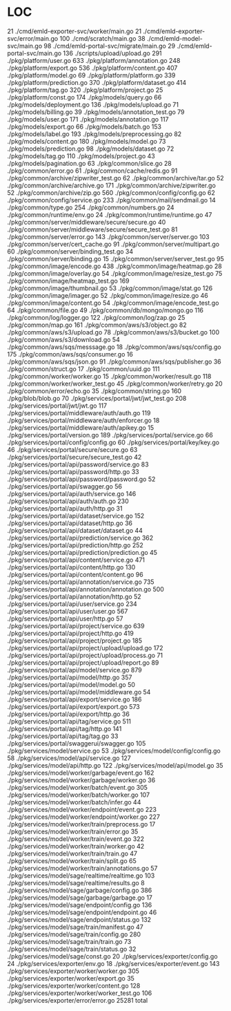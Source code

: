 # LOC

21 ./cmd/emld-exporter-svc/worker/main.go
21 ./cmd/emld-exporter-svc/error/main.go
100 ./cmd/scratch/main.go
38 ./cmd/emld-model-svc/main.go
98 ./cmd/emld-portal-svc/migrate/main.go
29 ./cmd/emld-portal-svc/main.go
136 ./scripts/upload/upload.go
291 ./pkg/platform/user.go
633 ./pkg/platform/annotation.go
248 ./pkg/platform/export.go
536 ./pkg/platform/content.go
407 ./pkg/platform/model.go
69 ./pkg/platform/platform.go
339 ./pkg/platform/prediction.go
370 ./pkg/platform/dataset.go
414 ./pkg/platform/tag.go
320 ./pkg/platform/project.go
25 ./pkg/platform/const.go
174 ./pkg/models/query.go
66 ./pkg/models/deployment.go
136 ./pkg/models/upload.go
71 ./pkg/models/billing.go
39 ./pkg/models/annotation_test.go
79 ./pkg/models/user.go
171 ./pkg/models/annotation.go
117 ./pkg/models/export.go
66 ./pkg/models/batch.go
153 ./pkg/models/label.go
193 ./pkg/models/preprocessing.go
82 ./pkg/models/content.go
180 ./pkg/models/model.go
73 ./pkg/models/prediction.go
98 ./pkg/models/dataset.go
72 ./pkg/models/tag.go
110 ./pkg/models/project.go
43 ./pkg/models/pagination.go
63 ./pkg/common/slice.go
28 ./pkg/common/error.go
61 ./pkg/common/cache/redis.go
91 ./pkg/common/archive/zipwriter_test.go
62 ./pkg/common/archive/tar.go
52 ./pkg/common/archive/archive.go
171 ./pkg/common/archive/zipwriter.go
52 ./pkg/common/archive/zip.go
560 ./pkg/common/config/config.go
62 ./pkg/common/config/service.go
233 ./pkg/common/mail/sendmail.go
14 ./pkg/common/type.go
254 ./pkg/common/numbers.go
24 ./pkg/common/runtime/env.go
24 ./pkg/common/runtime/runtime.go
47 ./pkg/common/server/middleware/secure/secure.go
40 ./pkg/common/server/middleware/secure/secure_test.go
81 ./pkg/common/server/error.go
143 ./pkg/common/server/server.go
103 ./pkg/common/server/cert_cache.go
91 ./pkg/common/server/multipart.go
60 ./pkg/common/server/binding_test.go
34 ./pkg/common/server/binding.go
15 ./pkg/common/server/server_test.go
95 ./pkg/common/image/encode.go
438 ./pkg/common/image/heatmap.go
28 ./pkg/common/image/overlay.go
54 ./pkg/common/image/resize_test.go
75 ./pkg/common/image/heatmap_test.go
169 ./pkg/common/image/thumbnail.go
53 ./pkg/common/image/stat.go
126 ./pkg/common/image/imager.go
52 ./pkg/common/image/resize.go
46 ./pkg/common/image/content.go
54 ./pkg/common/image/encode_test.go
64 ./pkg/common/file.go
49 ./pkg/common/db/mongo/mongo.go
116 ./pkg/common/log/logger.go
122 ./pkg/common/log/zap.go
25 ./pkg/common/map.go
161 ./pkg/common/aws/s3/object.go
82 ./pkg/common/aws/s3/upload.go
78 ./pkg/common/aws/s3/bucket.go
100 ./pkg/common/aws/s3/download.go
54 ./pkg/common/aws/sqs/messsage.go
18 ./pkg/common/aws/sqs/config.go
175 ./pkg/common/aws/sqs/consumer.go
16 ./pkg/common/aws/sqs/json.go
91 ./pkg/common/aws/sqs/publisher.go
36 ./pkg/common/struct.go
17 ./pkg/common/uuid.go
111 ./pkg/common/worker/worker.go
15 ./pkg/common/worker/result.go
118 ./pkg/common/worker/worker_test.go
45 ./pkg/common/worker/retry.go
20 ./pkg/common/error/echo.go
35 ./pkg/common/string.go
160 ./pkg/blob/blob.go
70 ./pkg/services/portal/jwt/jwt_test.go
208 ./pkg/services/portal/jwt/jwt.go
117 ./pkg/services/portal/middleware/auth/auth.go
119 ./pkg/services/portal/middleware/auth/enforcer.go
18 ./pkg/services/portal/middleware/auth/apikey.go
15 ./pkg/services/portal/version.go
189 ./pkg/services/portal/service.go
66 ./pkg/services/portal/config/config.go
60 ./pkg/services/portal/key/key.go
46 ./pkg/services/portal/secure/secure.go
63 ./pkg/services/portal/secure/secure_test.go
42 ./pkg/services/portal/api/password/service.go
83 ./pkg/services/portal/api/password/http.go
33 ./pkg/services/portal/api/password/password.go
52 ./pkg/services/portal/api/swagger.go
56 ./pkg/services/portal/api/auth/service.go
146 ./pkg/services/portal/api/auth/auth.go
230 ./pkg/services/portal/api/auth/http.go
31 ./pkg/services/portal/api/dataset/service.go
152 ./pkg/services/portal/api/dataset/http.go
36 ./pkg/services/portal/api/dataset/dataset.go
44 ./pkg/services/portal/api/prediction/service.go
362 ./pkg/services/portal/api/prediction/http.go
252 ./pkg/services/portal/api/prediction/prediction.go
45 ./pkg/services/portal/api/content/service.go
471 ./pkg/services/portal/api/content/http.go
130 ./pkg/services/portal/api/content/content.go
96 ./pkg/services/portal/api/annotation/service.go
735 ./pkg/services/portal/api/annotation/annotation.go
500 ./pkg/services/portal/api/annotation/http.go
52 ./pkg/services/portal/api/user/service.go
234 ./pkg/services/portal/api/user/user.go
567 ./pkg/services/portal/api/user/http.go
57 ./pkg/services/portal/api/project/service.go
639 ./pkg/services/portal/api/project/http.go
419 ./pkg/services/portal/api/project/project.go
185 ./pkg/services/portal/api/project/upload/upload.go
172 ./pkg/services/portal/api/project/upload/process.go
71 ./pkg/services/portal/api/project/upload/report.go
89 ./pkg/services/portal/api/model/service.go
879 ./pkg/services/portal/api/model/http.go
357 ./pkg/services/portal/api/model/model.go
50 ./pkg/services/portal/api/model/middleware.go
54 ./pkg/services/portal/api/export/service.go
186 ./pkg/services/portal/api/export/export.go
573 ./pkg/services/portal/api/export/http.go
36 ./pkg/services/portal/api/tag/service.go
511 ./pkg/services/portal/api/tag/http.go
141 ./pkg/services/portal/api/tag/tag.go
33 ./pkg/services/portal/swaggerui/swagger.go
105 ./pkg/services/model/service.go
53 ./pkg/services/model/config/config.go
58 ./pkg/services/model/api/service.go
127 ./pkg/services/model/api/http.go
122 ./pkg/services/model/api/model.go
35 ./pkg/services/model/worker/garbage/event.go
162 ./pkg/services/model/worker/garbage/worker.go
36 ./pkg/services/model/worker/batch/event.go
305 ./pkg/services/model/worker/batch/worker.go
107 ./pkg/services/model/worker/batch/infer.go
44 ./pkg/services/model/worker/endpoint/event.go
223 ./pkg/services/model/worker/endpoint/worker.go
227 ./pkg/services/model/worker/train/preprocess.go
17 ./pkg/services/model/worker/train/error.go
35 ./pkg/services/model/worker/train/event.go
322 ./pkg/services/model/worker/train/worker.go
42 ./pkg/services/model/worker/train/train.go
47 ./pkg/services/model/worker/train/split.go
65 ./pkg/services/model/worker/train/annotations.go
57 ./pkg/services/model/sage/realtime/realtime.go
103 ./pkg/services/model/sage/realtime/results.go
8 ./pkg/services/model/sage/garbage/config.go
386 ./pkg/services/model/sage/garbage/garbage.go
17 ./pkg/services/model/sage/endpoint/config.go
136 ./pkg/services/model/sage/endpoint/endpoint.go
46 ./pkg/services/model/sage/endpoint/status.go
132 ./pkg/services/model/sage/train/manifest.go
47 ./pkg/services/model/sage/train/config.go
280 ./pkg/services/model/sage/train/train.go
73 ./pkg/services/model/sage/train/status.go
32 ./pkg/services/model/sage/const.go
20 ./pkg/services/exporter/config.go
24 ./pkg/services/exporter/env.go
18 ./pkg/services/exporter/event.go
143 ./pkg/services/exporter/worker/worker.go
305 ./pkg/services/exporter/worker/export.go
35 ./pkg/services/exporter/worker/content.go
128 ./pkg/services/exporter/worker/worker_test.go
106 ./pkg/services/exporter/error/error.go
25281 total
